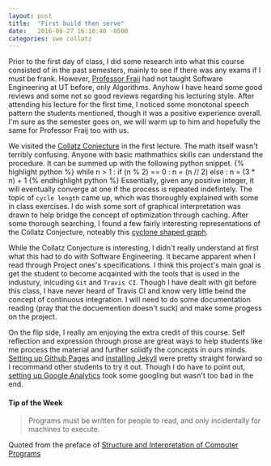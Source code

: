 ```yaml
---
layout: post
title:  "First build then serve"
date:   2016-08-27 16:18:40 -0500
categories: swe collatz
---
```


Prior to the first day of class, I did some research into what this course consisted of in the past semesters, mainly to see if there was any exams if I must be frank. However, [Professor Fraij][fraij-link] had not taught Software Engineering at UT before, only Algorithms. Anyhow I have heard some good reviews and some not so good reviews regarding his lecturing style. After attending his lecture for the first time, I noticed some monotonal speech pattern the students mentioned, though it was a positive experience overall. I'm sure as the semester goes on, we will warm up to him and hopefully the same for Professor Fraij too with us.

We visited the [Collatz Conjecture][collatz-wiki] in the first lecture. The math itself wasn't terribly confusing. Anyone with basic mathmathics skills can understand the procedure. It can be summed up with the following python snippet.
{% highlight python %}
while n > 1 :
    if (n % 2) == 0 :
        n = (n // 2)
    else :
        n = (3 * n) + 1
{% endhighlight python %}
Essentially, given any positive integer, it will eventually converge at one if the process is repeated indefintely. The topic of `cycle length` came up, which was thoroughly explained with some in class exercises. I do wish some sort of graphical interpretation was drawn to help bridge the concept of optimization through caching. After some thorough searching, I found a few fairly interesting representations of the Collatz Conjecture, noteably this [cyclone shaped graph][collatz-graph].

While the Collatz Conjecture is interesting, I didn't really understand at first what this had to do with Software Engineering. It became apparent when I read through Project ones's specifications. I think this project's main goal is get the student to become acqainted with the tools that is used in the industury, inlcuding `Git` and `Travis CI`. Though I have dealt with git before this class, I have never heard of Travis CI and know very little beind the concept of continuous integration. I will need to do some documentation reading (pray that the docuemention doesn't suck) and make some progess on the project.

On the flip side, I really am enjoying the extra credit of this course. Self reflection and expression through prose are great ways to help students like me process the material and further solidfy the concepts in ours minds. [Setting up Github Pages][gh-url] and [installing Jekyll][jekyll-url] were pretty straight forward so I recommand other students to try it out. Though I do have to point out, [setting up Google Analytics][ga-url] took some googling but wasn't too bad in the end.

#### Tip of the Week
> Programs must be written for people to read, and only incidentally for machines to execute.

Quoted from the preface of [Structure and Interpretation of Computer Programs][book-url]


[fraij-link]: 		https://www.linkedin.com/in/fares-fraij-1b512929
[collatz-wiki]: 	https://en.wikipedia.org/wiki/Collatz_conjecture
[collatz-graph]: 	http://swimmingthestyx.com/wp-content/uploads/2014/01/CollatzTree_100000.png
[gh-url]: 			https://pages.github.com/
[jekyll-url]: 		https://help.github.com/articles/setting-up-your-github-pages-site-locally-with-jekyll/
[book-url]: 		https://mitpress.mit.edu/sicp/full-text/book/book-Z-H-7.html
[ga-url]:			https://desiredpersona.com/google-analytics-jekyll/


